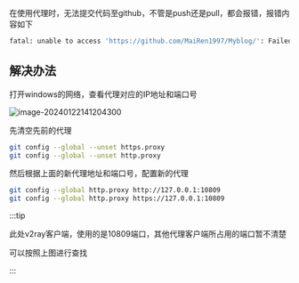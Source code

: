 在使用代理时，无法提交代码至github，不管是push还是pull，都会报错，报错内容如下

```sh
fatal: unable to access 'https://github.com/MaiRen1997/Myblog/': Failed to connect to github.com port 443 after 21240 ms: Timed out
```

## 解决办法

打开windows的网络，查看代理对应的IP地址和端口号

![image-20240122141204300](https://cdn.jsdelivr.net/gh/MaiRen1997/mdPic/vueImg/202401221412532.png)

先清空先前的代理

```sh
git config --global --unset https.proxy
git config --global --unset http.proxy
```

然后根据上面的新代理地址和端口号，配置新的代理

```sh
git config --global http.proxy http://127.0.0.1:10809
git config --global http.proxy https://127.0.0.1:10809
```

:::tip

此处v2ray客户端，使用的是10809端口，其他代理客户端所占用的端口暂不清楚

可以按照上图进行查找

:::